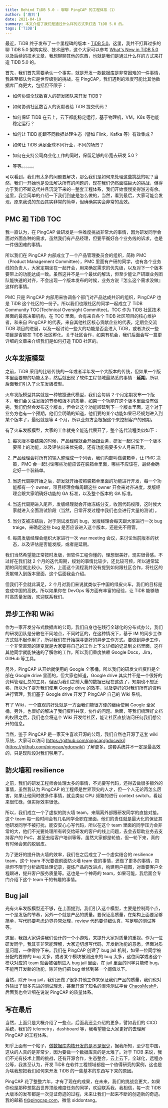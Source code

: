 ```yaml
---
title: Behind TiDB 5.0 - 聊聊 PingCAP 的工程体系（1）
author: ['唐刘']
date: 2021-04-19
summary: 本文介绍了我们是通过什么样的方式来打造 TiDB 5.0 的。
tags: ['TiDB']
---
```


最近，TiDB 终于发布了一个里程碑的版本 - [TiDB 5.0](https://zhuanlan.zhihu.com/p/363442874)。这里，我并不打算过多的聊 TiDB 5.0 架构实现、技术细节，这个大家可以参考 [What's New in TiDB 5.0](https://docs.pingcap.com/tidb/stable/release-5.0.0) 以及后续的技术文章，我想聊聊其他的东西，也就是我们是通过什么样的方式来打造 TiDB 5.0 的。

首先，我们首先需要承认一个事实，就是开发一款数据库是非常困难的一件事情，我甚至都认为它是世界级别的挑战。在 PingCAP，我们遇到的难度可能比其他数据库厂商更大，包括但不限于：

- 如何协调全球数百人的研发团队来开发 TiDB？

- 如何协调社区数百人的贡献者给 TiDB 提交代码？

- 如何保证 TiDB 在云上，云下都能稳定运行，基于物理机，VM，K8s 等也能稳定运行？

- 如何让 TiDB 能跟不同数据处理生态（譬如 Flink，Kafka 等）有效集成？

- 如何让 TiDB 满足全球不同行业，不同的场景？

- 如何在支持公司商业化工作的同时，保留足够的带宽去研发 5.0？

- 等等。。。。。。

可以看到，我们有太多的问题要解决，那么我们是如何来处理这些挑战的呢？当然，我们一开始也是没法解决所有的问题的，现在我们仍然面临巨大的挑战，但得力于我们不断迭代并且沉淀下来的一整套工程体系，我们开始慢慢变得游刃有余。这里，我会简单的介绍一下我们到底是怎么做的，当然，看到最后，大家可能会发现，原来我说的东西其实非常的简单，但确确实实会非常的高效。

## PMC 和 TiDB TOC

我一直认为，在 PingCAP 做研发是一件难度挑战非常大的事情，因为研发同学会面对外面各种的需求，虽然我们有产品经理，但要平衡好各个业务线的诉求，也是一件很困难的事情。

所以我们在 PingCAP 内部成立了一个产品管理委员会的组织，简称 PMC（Product Management Committee），PMC 里面有产研的同学，也有各个业务线的负责人，大家定期坐在一起开会，用来确定需求的优先级，以及对下一个版本要带上的功能达成一致。虽然这并不是一个最优的解法，但至少能让产研跟业务团队能快速的对齐，不会出现一个版本发布的时候，业务方说『怎么这个需求没做』这样的事情。

PMC 只是 PingCAP 内部用来协调各个部门对产品达成共识的组织，PingCAP 也是 TiDB 这个社区的一份子。所以我们也跟社区的同学一起成立了 TiDB Community TOC(Technical Oversight Committee)。TOC 作为 TiDB 社区技术层面的最高决策机构，在 TOC 里面，会有来自各个 TiDB 社区项目的核心维护者，和来自 PingCAP 的代表，来自其他社区核心贡献企业的代表，定期会交流 TiDB 项目的进展，以及一起讨论一些大的功能是否会进入 TiDB，或者决议一些项目是否能在 TiDB 社区孵化。关于社区合作，如果有机会，我们后面会写一篇更详细的文章来介绍我们是如何打造 TiDB 社区的。

## 火车发版模型

之前，TiDB 采用的比较传统的一年或者半年发一个大版本的传统，但如果一个版本里面要带的功能太多，然后就出现了软件工程领域最熟悉的事情 - **延期**。所以后面我们引入了火车发版模型。

火车发版模型其实就是一种敏捷迭代模型，我们会每隔 2 个月定期发布一个版本，我们会关注发版的节奏和版本的质量，如果一个功能在这个版本里面没有做完，我们仍然会发布这个版本，但会让这个功能顺延到下一个版本里面。这个对于业务方也有一个预期，他们会明确的知道，他们要的某个功能如果已经规划进入到某个版本了，最迟就是等 4 个月，所以业务方会根据这个来控制客户的预期。

有了火车发版模型，大家的工作就完全能迭代展开了，整个迭代流程类似如下：

1. 每次版本要结束的时候，产品经理就会开始跟业务，研发一起讨论下一个版本要带上的功能，以及评估出来优先级，还有功能需要多少人月来开发。

2. 产品经理会将所有的输入整理成一个列表，我们内部叫做装箱单，让 PMC 决策，PMC 会一起讨论哪些功能应该在装箱单里面，哪些不应该在，最终会确定好一个装箱单。

3. 当迭代周期开始之后，研发就开始按照装箱单里面的功能进行开发，每一个功能都有一个 owner，项目经理会每周跟这些 owner 开会来对齐进度。发版经理会跟大家明确好功能的 GA 标准，以及整个版本的 GA 标准。

4. 当迭代周期进入尾声，发版经理就会开始冻结分支，收回代码权限，这时候大家就进入全面测试阶段（当然，日常开发过程中我们也会进行大量的测试）。

5. 当分支被冻结后，对于测试发现的 bug，发版经理会每天跟大家进行一次 bug traige，来确定这些 bug 是否应该进入这个版本，还是先不用管。

6. 每周发版经理会组织大家进行一次 war meeting 会议，来讨论当前版本的状态，以及评估是否能发版，或者是延期。

我们当然希望能正常按时发版，但软件工程你懂的，理想很美好，现实很骨感。不过好在我们就 2 个月的迭代周期，规划的事情比较少，还比较可控，所以通常延期的风险就比较小。另外，上面这个流程我并没有提到如何跟社区合作，将社区的贡献带入到版本里面，这个后面我会介绍。

但我们不会就此满足，2 个月对我们来说就类似于中国的绿皮火车，我们的目标是变成中国的高铁。所以如果你在 DevOps 等方面有丰富的经验，让 TiDB 能够随时高质量发版，欢迎联系我们。

## 异步工作和 Wiki

作为一家开发分布式数据库的公司，我们自身也在践行全球化的分布式办公，我们的研发团队是分散在不同地点，不同时区的，在这种情况下，基于 IM 的同步工作方式就不起作用了，所以我们在开始探寻更好的异步工作方式。要做到异步工作，一个非常直观的转变就是大家要将自己的工作上下文详细的记录到文档里面，这样其他同学就能快速的了解你的工作。所以我们重度依赖 Google Docs，Jira，GitHub 等工具。

另外，PingCAP 从开始就使用的 Google 全家桶，所以我们的研发文档资料是全部在 Google drive 里面的，但大家也知道，Google drive 其实并不是一个很好的资料管理汇总的工具，但因为我们之前大量的数据已经在这边了，短期也不想迁移，所以为了提升我们使用 Google drive 的效率，以及更好的对我们所有的资料进行管理，我们基于 Google drive 开发了 PingCAP 自己的 Wiki 系统。

有了 Wiki，一个直观的好处就是一方面我们能很方便的继续使用 Google 全家桶，另外，也很好的解决了我们资料共享，协作的问题。后面，等我们梳理好文档的权限之后，我们也会将这个 Wiki 开发给社区，能让社区直接访问任何我们想公开的信息。

当然，鉴于 PingCAP 是一家天生喜欢开源的公司，我们自然也开源了这套 wiki 系统，大家可以访问 [https://github.com/pingcap/gdocwiki](https://github.com/pingcap/gdocwiki) 了解更多。这套系统并不一定是最高效的，只是现阶段对我们够用了。

## 防火墙和 resilience

之前，我们的研发工程师会处理太多的事情，不光要写代码，还得去做很多额外的事情，虽然我认为 PingCAP 的工程师是世界顶尖的人才，但一个人无论再怎么厉害，如果让他同时做多件事情，就会类似 CPU 频繁的进行 context switch，看起来很忙碌，但实际效率很低。

所以，我们成立一个了虚拟的防火墙 team，来隔离外部跟研发同学的直接对接。这个 team 每一段时间会有几名同学全职在里面，他们的责任就是最大化的保证其他研发同学不被打扰，能安安心心写代码，所以在这个 team 里面的同学压力会非常的大，他们不光要处理所有转交给研发的客户的线上问题，去会去帮助业务去支持客户的 PoC，甚至去给客户培训等等，虽然大家都是轮值，但一轮下来，真的有时候会累的脱层皮。

为了更好的提升防火墙的效率，我们在之后成立了一个虚实结合的 resilience team，这个 team 不光要做前面防火墙 team 做的事情，还做了更多的事情，包括但不限于分析故障处理记录，提炼产品的改进点，构建用户视图，对重要客户全程跟进，提升客户服务质量等。这也是一个神奇的 team，如果可能，我后面会专门介绍下这个 team 干的有趣的事情。

## Bug jail

光有火车发版模型还不够，在上面提到，我们引入这个模型，主要是控制两个点，一个是发版的节奏，另外一个就是产品的质量。要保证高质量，在架构上面要足够简单，写代码要考虑边界异常处理，review 代码要仔细认真，写足够的测试等等。

这里，我跟大家讲讲我们设计的一个小游戏，来提升大家对质量的重视。作为一位研发同学，我其实非常能理解，大家迫切想写代码，开发新功能的意愿，但面对质量问题，一律得停下来。我们在 PingCAP 创建了 bug jail 机制，如果一位同学被分配的要修的 bug 太多，或者某个模块被测出来的 bug 太多，这位同学或者这个模块对应的 team 就会被强制进入 bug jail 里面，在 jail 里面的同学只能修 bug，不能再开发新的功能，除非他们把 bug 给修到某一个阈值以下。

当然，除开 bug jail，我们还做了很多其他工作来保证我们产品的质量，我们也对外输出了很多先进的测试理念，甚至开源了知名的混沌测试平台 [ChaosMesh®](https://chaos-mesh.org/)，后面我也会详细在说说 PingCAP 的质量体系。

## 写在最后

当然，上面只是大概介绍了一些点，后面我还会介绍的更多，譬如我们的 CICD 系统，我们的 telemetry，dashboard 等，我希望能让大家更好的去理解 PingCAP 的工程体系。

知乎上面有一个帖子，[做数据库内核开发的是不是很少](https://www.zhihu.com/question/445283801/answer/1806851928)，据我所知，至少在中国，这块的人真的是非常少，因为要做一个数据库真的是太难了。对于 TiDB 来说，我们不光有技术上面的挑战，还有开源合作，生态整合，云上云下，全球化，远程办公等，我甚至认为，开发 TiDB 在软件工程领域都是一个值得研究的案例，这也是为啥我想把我们如何来开发 TiDB 的一些基本的东西写下来的原因。

PingCAP 花了整整六年，才有了现在的成果，在未来，我们的挑战会更大，如果你也是那种想挑战世界顶级难度任务的同学，欢迎联系我，我相信，每一次 TiDB 大版本的发布都是一次见证奇迹的过程，未来让我们一起来不断的创造新的奇迹。我的邮箱 [tl@pingcap.com](mailto:tl@pingcap.com)，微信 siddontang。
